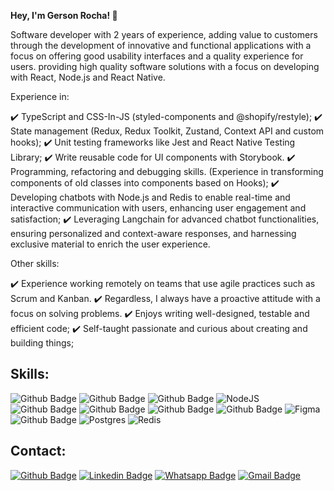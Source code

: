 **Hey, I'm Gerson Rocha! 👋**

Software developer with 2 years of experience, adding value to customers through the development of innovative and functional applications with a focus on offering good usability interfaces and a quality experience for users. providing high quality software solutions with a focus on developing with React, Node.js and React Native.

Experience in:

✔️ TypeScript and CSS-In-JS (styled-components and @shopify/restyle);
✔️ State management (Redux, Redux Toolkit, Zustand, Context API and custom hooks);
✔️ Unit testing frameworks like Jest and React Native Testing Library;
✔️ Write reusable code for UI components with Storybook.
✔️ Programming, refactoring and debugging skills. (Experience in transforming components of old classes into components based on Hooks);
✔️ Developing chatbots with Node.js and Redis to enable real-time and interactive communication with users, enhancing user engagement and satisfaction;
✔️ Leveraging Langchain for advanced chatbot functionalities, ensuring personalized and context-aware responses, and harnessing exclusive material to enrich the user experience.

Other skills:

✔️ Experience working remotely on teams that use agile practices such as Scrum and Kanban.
✔️ Regardless, I always have a proactive attitude with a focus on solving problems.
✔️ Enjoys writing well-designed, testable and efficient code;
✔️ Self-taught passionate and curious about creating and building things;


## Skills:
![Github Badge](https://img.shields.io/badge/typescript-%23007acc.svg?logo=typescript&logoColor=white&style=for-the-badge)
![Github Badge](https://img.shields.io/badge/React_Native-20232A?style=for-the-badge&logo=react&logoColor=61DAFB)
![Github Badge](https://img.shields.io/badge/React-20232A?style=for-the-badge&logo=react&logoColor=61DAFB)
![NodeJS](https://img.shields.io/badge/node.js-6DA55F?style=for-the-badge&logo=node.js&logoColor=white)
![Github Badge](https://img.shields.io/badge/Next-black?style=for-the-badge&logo=next.js&logoColor=white)
![Github Badge](https://img.shields.io/badge/-GraphQL-E10098?style=for-the-badge&logo=graphql&logoColor=white)
![Github Badge](https://img.shields.io/badge/storybook-FF4785?style=for-the-badge&logo=storybook&logoColor=white)
![Github Badge](https://img.shields.io/badge/-jest-%23C21325?style=for-the-badge&logo=jest&logoColor=white)
![Figma](https://img.shields.io/badge/figma-%23F24E1E.svg?style=for-the-badge&logo=figma&logoColor=white)
![Github Badge](https://img.shields.io/badge/Tailwind_CSS-38B2AC?style=for-the-badge&logo=tailwind-css&logoColor=white)
![Postgres](https://img.shields.io/badge/postgres-%23316192.svg?style=for-the-badge&logo=postgresql&logoColor=white)
![Redis](https://img.shields.io/badge/redis-%23DD0031.svg?style=for-the-badge&logo=redis&logoColor=white)


## Contact:
[![Github Badge](https://img.shields.io/badge/GitHub-100000?style=for-the-badge&logo=github&logoColor=white)](https://github.com/gersonrocha9)
[![Linkedin Badge](https://img.shields.io/badge/LinkedIn-0077B5?style=for-the-badge&logo=linkedin&logoColor=white)](https://www.linkedin.com/in/gerson-rocha-013077174/)
[![Whatsapp Badge](https://img.shields.io/badge/WhatsApp-25D366?style=for-the-badge&logo=whatsapp&logoColor=white)](https://api.whatsapp.com/send?phone=5522999534259&text=Olá!)
[![Gmail Badge](https://img.shields.io/badge/Gmail-D14836?style=for-the-badge&logo=gmail&logoColor=white)](mailto:gersonrocha9@gmail.com)


